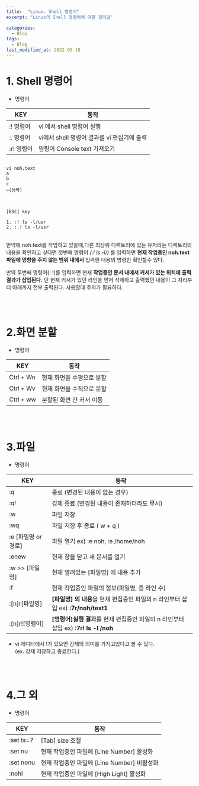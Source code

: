 ```yaml
---
title:  "Linux. Shell 명령어"
excerpt: "Linux의 Shell 명령어에 대한 정리글"

categories:
  - Blog
tags:
  - Blog
last_modified_at: 2022-09-18
---
```


# 1. Shell 명령어
- 명령어   

KEY | 동작 |
---------|----------|
 :! 명령어 | vi 에서 shell 명령어 실행 |
 :. 명령어 | vi에서 shell 명령어 결과를 vi 편집기에 출력 |
 :r! 명령어 | 명령어 Console text 가져오기 |


<pre>
<code>
vi noh.text
a
b
c
~(생략)
</code>
</pre>

<pre>
<code>
[ESC] key

1. :! ls -l/usr
2. :.! ls -l/usr
</code>
</pre>

만약에 noh.text를 작업하고 있을때,다른 최상위 디렉토리에 있는 유저라는 디렉토리의 내용을 확인하고 싶다면 첫번째 명령어 _(:! ls -l/)_ 를 입력하면 **현재 작업중인 noh.text 파일에 영향을 주지 않는 범위 내에서** 입력한 내용의 명령만 확인할수 있다. 

만약 두번째 명령어(:.!)를 입력하면 현재 **작업중인 문서 내에서 커서가 있는 위치에 출력결과가 삽입된다.** 단 현재 커서가 있던 라인을 먼저 삭제하고 출력했던 내용이 그 자리부터 아래까지 전부 출력된다. 사용할때 주의가 필요하다.
<br><br/>
<br><br/>

# 2.화면 분할
- 명령어

KEY | 동작 |
---------|----------|
 Ctrl + Wn | 현재 화면을 수평으로 분할 |
 Ctrl + Wv | 현재 화면을 수직으로 분할 |
 Ctrl + ww | 분할된 화면 간 커서 이동 |

<br><br/>


# 3.파일
- 명령어 

KEY | 동작 |
---------|----------|
 :q | 종료 (변경된 내용이 없는 경우) |
 :q! | 강제 종료 (변경된 내용이 존재하더라도 무시) |
 :w | 파일 저장 |
 :wq | 파일 저장 후 종료 ( w + q )  |
 :e [파일명 or 경로] | 파일 열기 ex) :e noh, :e /home/noh |
 :enew | 현재 창을 닫고 새 문서를 열기 |
 :w >> [파일명] | 현재 열려있는 [파일명] 에 내용 추가 |
 :f | 현재 작업중인 파일의 정보(파일명, 총 라인 수) |
 :[n]r[파일명]| **[파일명] 의 내용**을 현재 편집중인 파일의 n 라인부터 삽입 ex) **:7r/noh/text1**
 :[n]r![명령어]|**[명령어]실행 결과**를 현재 편집중인 파일의 n 라인부터 삽입 ex) **:7r! ls -l /noh**

- vi 에디터에서 !가 있으면 강제의 의미를 가지고있다고 볼 수 있다.    
(ex. 강제 저장하고 종료한다.)

<br><br/>

# 4.그 외
- 명령어

KEY | 동작 |
---------|----------|
 :set ts=7 | [Tab] size 조절 |
 :set nu |  현재 작업중인 파일에 [Line Number] 활성화 |
 :set nonu | 현재 작업중인 파일에 [Line Number] 비활성화 |
 :nohl | 현재 작업중인 파일에 [HIgh Light] 활성화 |
